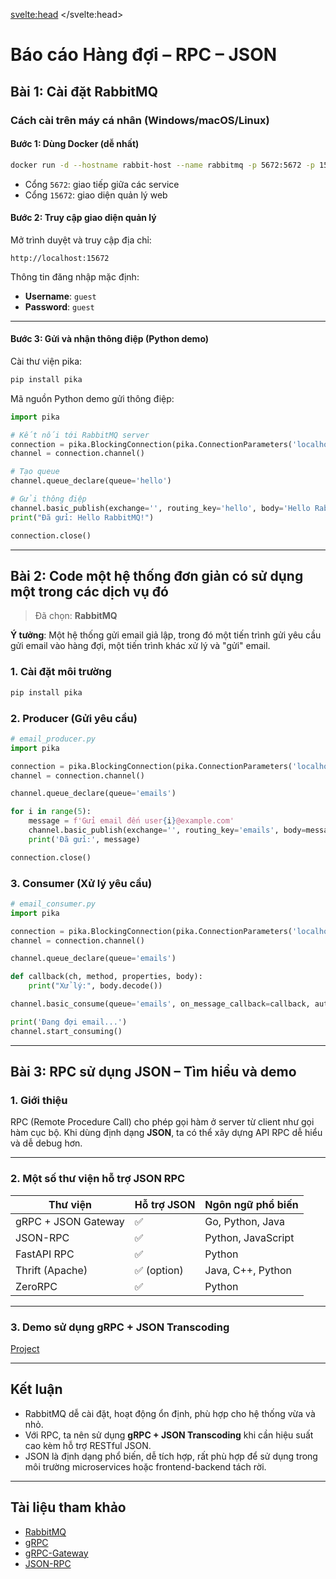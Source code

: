 <svelte:head>
	<title>Information Exchange</title>
</svelte:head>

# Báo cáo Hàng đợi – RPC – JSON

## Bài 1: Cài đặt RabbitMQ

### Cách cài trên máy cá nhân (Windows/macOS/Linux)

#### Bước 1: Dùng Docker (dễ nhất)

```bash
docker run -d --hostname rabbit-host --name rabbitmq -p 5672:5672 -p 15672:15672 rabbitmq:3-management
```

- Cổng `5672`: giao tiếp giữa các service
- Cổng `15672`: giao diện quản lý web

#### Bước 2: Truy cập giao diện quản lý

Mở trình duyệt và truy cập địa chỉ:

```
http://localhost:15672
```

Thông tin đăng nhập mặc định:

- **Username**: `guest`
- **Password**: `guest`

---

#### Bước 3: Gửi và nhận thông điệp (Python demo)

Cài thư viện pika:

```bash
pip install pika
```

Mã nguồn Python demo gửi thông điệp:

```python
import pika

# Kết nối tới RabbitMQ server
connection = pika.BlockingConnection(pika.ConnectionParameters('localhost'))
channel = connection.channel()

# Tạo queue
channel.queue_declare(queue='hello')

# Gửi thông điệp
channel.basic_publish(exchange='', routing_key='hello', body='Hello RabbitMQ!')
print("Đã gửi: Hello RabbitMQ!")

connection.close()
```

---

## **Bài 2:** Code một hệ thống đơn giản có sử dụng một trong các dịch vụ đó

> Đã chọn: **RabbitMQ**

**Ý tưởng**: Một hệ thống gửi email giả lập, trong đó một tiến trình gửi yêu cầu gửi email vào hàng đợi, một tiến trình khác xử lý và "gửi" email.

### 1. Cài đặt môi trường

```bash
pip install pika
```

### 2. Producer (Gửi yêu cầu)

```python
# email_producer.py
import pika

connection = pika.BlockingConnection(pika.ConnectionParameters('localhost'))
channel = connection.channel()

channel.queue_declare(queue='emails')

for i in range(5):
    message = f'Gửi email đến user{i}@example.com'
    channel.basic_publish(exchange='', routing_key='emails', body=message)
    print('Đã gửi:', message)

connection.close()
```

### 3. Consumer (Xử lý yêu cầu)

```python
# email_consumer.py
import pika

connection = pika.BlockingConnection(pika.ConnectionParameters('localhost'))
channel = connection.channel()

channel.queue_declare(queue='emails')

def callback(ch, method, properties, body):
    print("Xử lý:", body.decode())

channel.basic_consume(queue='emails', on_message_callback=callback, auto_ack=True)

print('Đang đợi email...')
channel.start_consuming()
```

---

## **Bài 3:** RPC sử dụng JSON – Tìm hiểu và demo

### 1. Giới thiệu

RPC (Remote Procedure Call) cho phép gọi hàm ở server từ client như gọi hàm cục bộ. Khi dùng định dạng **JSON**, ta có thể xây dựng API RPC dễ hiểu và dễ debug hơn.

---

### 2. Một số thư viện hỗ trợ JSON RPC

| Thư viện             | Hỗ trợ JSON | Ngôn ngữ phổ biến |
|----------------------|--------------|--------------------|
| gRPC + JSON Gateway  | ✅           | Go, Python, Java   |
| JSON-RPC             | ✅           | Python, JavaScript |
| FastAPI RPC          | ✅           | Python             |
| Thrift (Apache)      | ✅ (option)  | Java, C++, Python  |
| ZeroRPC              | ✅           | Python             |

---

### 3. Demo sử dụng gRPC + JSON Transcoding

[Project](https://github.com/Phenikaa-team/DCS/tree/RPC)

---

## **Kết luận**

- RabbitMQ dễ cài đặt, hoạt động ổn định, phù hợp cho hệ thống vừa và nhỏ.
- Với RPC, ta nên sử dụng **gRPC + JSON Transcoding** khi cần hiệu suất cao kèm hỗ trợ RESTful JSON.
- JSON là định dạng phổ biến, dễ tích hợp, rất phù hợp để sử dụng trong môi trường microservices hoặc frontend-backend tách rời.

---

## **Tài liệu tham khảo**

- [RabbitMQ](https://www.rabbitmq.com)
- [gRPC](https://grpc.io/)
- [gRPC-Gateway](https://github.com/grpc-ecosystem/grpc-gateway)
- [JSON-RPC](https://www.jsonrpc.org/)
